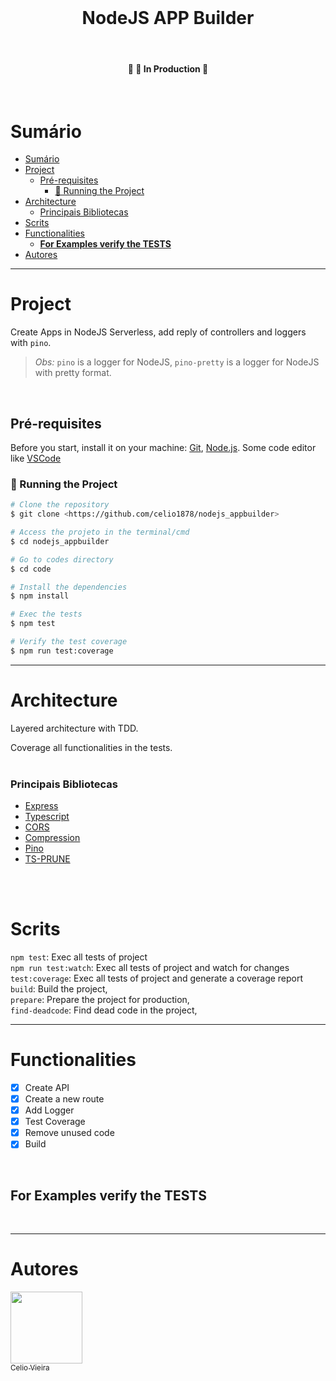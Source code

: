 <h1 align="center">
  <br>
  <h1 align="center">NodeJS APP Builder</h1>
</h1>

<br>
<h4 align="center">
	🚧 🚀 In Production  🚧
</h4>
<br>

# Sumário

- [Sumário](#sumário)
- [Project](#project)
  - [Pré-requisites](#pré-requisites)
    - [🎲 Running the Project](#-running-the-project)
- [Architecture](#architecture)
    - [Principais Bibliotecas](#principais-bibliotecas)
- [Scrits](#scrits)
- [Functionalities](#functionalities)
  - [**For Examples verify the TESTS**](#for-examples-verify-the-tests)
- [Autores](#autores)

---

# Project

Create Apps in NodeJS Serverless, add reply of controllers and loggers with `pino`.

> _Obs:_ `pino` is a logger for NodeJS, `pino-pretty` is a logger for NodeJS with pretty format.

<br>

## Pré-requisites

Before you start, install it on your machine:
[Git](https://git-scm.com), [Node.js](https://nodejs.org/en/).
Some code editor like [VSCode](https://code.visualstudio.com/)

### 🎲 Running the Project

```bash
# Clone the repository
$ git clone <https://github.com/celio1878/nodejs_appbuilder>

# Access the projeto in the terminal/cmd
$ cd nodejs_appbuilder

# Go to codes directory
$ cd code

# Install the dependencies
$ npm install

# Exec the tests
$ npm test

# Verify the test coverage
$ npm run test:coverage
```

---

# Architecture
Layered architecture with TDD.

Coverage all functionalities in the tests.
<br>
<br>

### Principais Bibliotecas

-  [Express](https://expressjs.com/)
-  [Typescript](https://www.typescriptlang.org/)
-  [CORS](https://expressjs.com/en/resources/middleware/cors.html)
-  [Compression](https://www.npmjs.com/package/compression)
-  [Pino](https://www.npmjs.com/package/pino)
-  [TS-PRUNE](https://www.npmjs.com/package/ts-prune)

<br>
<br>

# Scrits
   `npm test`: Exec all tests of project
   <br>
	`npm run test:watch`: Exec all tests of project and watch for changes
   <br>
	`test:coverage`: Exec all tests of project and generate a coverage report
	<br>
   `build`: Build the project,
	<br>
   `prepare`: Prepare the project for production,
	<br>
   `find-deadcode`: Find dead code in the project,

---

# Functionalities

- [x] Create API
- [x] Create a new route
- [x] Add Logger
- [x] Test Coverage
- [x] Remove unused code
- [x] Build

<br>

## **For Examples verify the TESTS**

<br>

---

# Autores

[<img src="https://avatars.githubusercontent.com/u/40040827?&v=4" width=115><br><sub>Celio Vieira</sub>](https://github.com/celio1878)